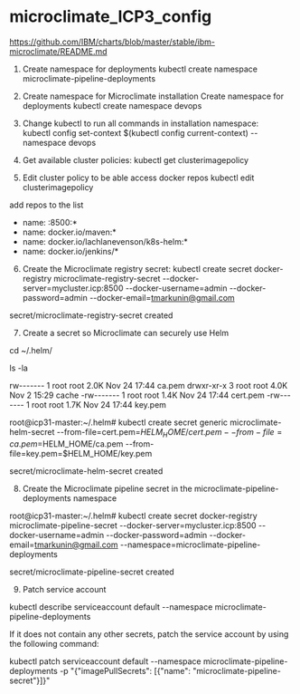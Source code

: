 # microclimate_ICP3_config


https://github.com/IBM/charts/blob/master/stable/ibm-microclimate/README.md

1. Create namespace for deployments kubectl create namespace microclimate-pipeline-deployments

2. Create namespace for Microclimate installation Create namespace for deployments kubectl create namespace devops

3. Change kubectl to run all commands in installation namespace:  
kubectl config set-context $(kubectl config current-context) --namespace devops

4. Get available cluster policies: kubectl get clusterimagepolicy

5. Edit cluster policy to be able access docker repos 
kubectl edit clusterimagepolicy   

add repos to the list

  - name: <your cluster name e.g. mycluster.icp>:8500:*
  - name: docker.io/maven:*
  - name: docker.io/lachlanevenson/k8s-helm:*
  - name: docker.io/jenkins/*

6. Create the Microclimate registry secret:
kubectl create secret docker-registry microclimate-registry-secret --docker-server=mycluster.icp:8500  --docker-username=admin --docker-password=admin  --docker-email=tmarkunin@gmail.com


secret/microclimate-registry-secret created

7. Create a secret so Microclimate can securely use Helm

cd ~/.helm/

ls -la

rw-------  1 root root 2.0K Nov 24 17:44 ca.pem
drwxr-xr-x  3 root root 4.0K Nov  2 15:29 cache
-rw-------  1 root root 1.4K Nov 24 17:44 cert.pem
-rw-------  1 root root 1.7K Nov 24 17:44 key.pem




root@icp31-master:~/.helm# kubectl create secret generic microclimate-helm-secret --from-file=cert.pem=$HELM_HOME/cert.pem --from-file=ca.pem=$HELM_HOME/ca.pem --from-file=key.pem=$HELM_HOME/key.pem


secret/microclimate-helm-secret created

8. Create the Microclimate pipeline secret in the microclimate-pipeline-deployments namespace

root@icp31-master:~/.helm# kubectl create secret docker-registry microclimate-pipeline-secret --docker-server=mycluster.icp:8500 --docker-username=admin --docker-password=admin --docker-email=tmarkunin@gmail.com --namespace=microclimate-pipeline-deployments


secret/microclimate-pipeline-secret created


9. Patch service account 

kubectl describe serviceaccount default --namespace microclimate-pipeline-deployments

If it does not contain any other secrets, patch the service account by using the following command:

kubectl patch serviceaccount default --namespace microclimate-pipeline-deployments -p "{\"imagePullSecrets\": [{\"name\": \"microclimate-pipeline-secret\"}]}"








